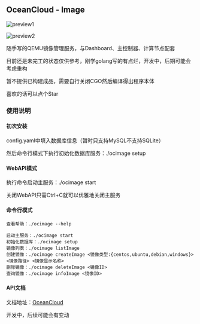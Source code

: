 ## OceanCloud - Image

![preview1](https://ghp.ci/https://raw.githubusercontent.com/JiuXia2025/OceanCloud-ImageService/master/doc/preview1.png)

![preview2](https://ghp.ci/https://raw.githubusercontent.com/JiuXia2025/OceanCloud-ImageService/master/doc/preview2.png)

随手写的QEMU镜像管理服务，与Dashboard、主控制器、计算节点配套

目前还是未完工的状态仅供参考，刚学golang写的有点烂，开发中，后期可能会考虑重构

暂不提供已构建成品，需要自行关闭CGO然后编译得出程序本体

喜欢的话可以点个Star

### 使用说明

#### 初次安装

config.yaml中填入数据库信息（暂时只支持MySQL不支持SQLite）

然后命令行模式下执行初始化数据库服务：./ocimage setup

#### WebAPI模式

执行命令启动主服务：./ocimage start

关闭WebAPI只需Ctrl+C就可以优雅地关闭主服务

#### 命令行模式

```
查看帮助：./ocimage --help

启动主服务：./ocimage start
初始化数据库：./ocimage setup
镜像列表：./ocimage listImage
创建镜像：./ocimage createImage <镜像类型:{centos,ubuntu,debian,windows}> <镜像路径> <镜像显示名称>
删除镜像：./ocimage deleteImage <镜像ID>
查询镜像：./ocimage infoImage <镜像ID>
```

#### API文档

文档地址：[OceanCloud](https://apifox.com/apidoc/shared-dd3f0669-966a-4a18-8109-cc87189cbc71)

开发中，后续可能会有变动